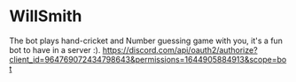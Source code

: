 # WillSmith
The bot plays hand-cricket and Number guessing game with you, it's a fun bot to have in a server :).
https://discord.com/api/oauth2/authorize?client_id=964769072434798643&permissions=1644905884913&scope=bot
